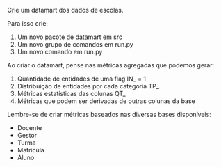 Crie um datamart dos dados de escolas.

Para isso crie:
1. Um novo pacote de datamart em src
2. Um novo grupo de comandos em run.py
3. Um novo comando em run.py

Ao criar o datamart, pense nas métricas agregadas que podemos gerar:
1. Quantidade de entidades de uma flag IN_ = 1
2. Distribuição de entidades por cada categoria TP_
3. Métricas estatísticas das colunas QT_
4. Métricas que podem ser derivadas de outras colunas da base

Lembre-se de criar métricas baseados nas diversas bases disponíveis:
- Docente
- Gestor
- Turma
- Matrícula
- Aluno